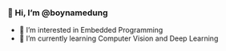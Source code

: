 ### 👋 Hi, I’m @boynamedung
- 👀 I’m interested in Embedded Programming
- 🌱 I’m currently learning Computer Vision and Deep Learning

<!---
boynamedung/boynamedung is a ✨ special ✨ repository because its `README.md` (this file) appears on your GitHub profile.
You can click the Preview link to take a look at your changes.
--->
